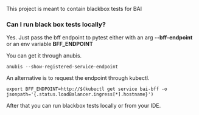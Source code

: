 <!---
  Copyright 2019 Amazon.com, Inc. or its affiliates. All Rights Reserved.

  Licensed under the Apache License, Version 2.0 (the "License").
  You may not use this file except in compliance with the License.
  A copy of the License is located at

      http://www.apache.org/licenses/LICENSE-2.0

  or in the "license" file accompanying this file. This file is distributed
  on an "AS IS" BASIS, WITHOUT WARRANTIES OR CONDITIONS OF ANY KIND, either
  express or implied. See the License for the specific language governing
  permissions and limitations under the License.
-->
This project is meant to contain blackbox tests for BAI

### Can I run black box tests locally?
Yes. Just pass the bff endpoint to pytest either with an arg **--bff-endpoint** or an env variable **BFF_ENDPOINT**

You can get it through anubis.
```shell
anubis --show-registered-service-endpoint
```
An alternative is to request the endpoint through kubectl.
```shell
export BFF_ENDPOINT=http://$(kubectl get service bai-bff -o jsonpath='{.status.loadBalancer.ingress[*].hostname}')
```

After that you can run blackbox tests locally or from your IDE.